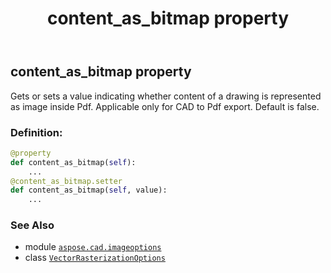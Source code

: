 ﻿---
title: content_as_bitmap property
second_title: Aspose.CAD for Python via .NET API References
description: 
type: docs
weight: 60
url: /python-net/aspose.cad.imageoptions/vectorrasterizationoptions/content_as_bitmap/
is_root: false
---

## content_as_bitmap property


Gets or sets a value indicating whether content of a drawing is represented as image inside Pdf. Applicable only for CAD to Pdf export. Default is false.
### Definition:
```python
@property
def content_as_bitmap(self):
    ...
@content_as_bitmap.setter
def content_as_bitmap(self, value):
    ...
```

### See Also
* module [`aspose.cad.imageoptions`](../../)
* class [`VectorRasterizationOptions`](/cad/python-net/aspose.cad.imageoptions/vectorrasterizationoptions)
